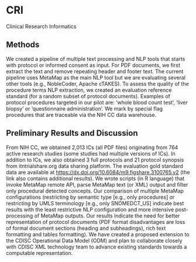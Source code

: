 # CRI

Clinical Research Informatics


## Methods
We created a pipeline of multiple text processing and NLP tools that starts with protocol or informed consent as input. For PDF documents, we first extract the text and remove repeating header and footer text. The current pipeline uses MetaMap as the main NLP tool but we are evaluating several other tools (e.g., NobleCoder, Apache cTAKES). To assess the quality of the procedure terms NLP extraction, we created an evaluation reference standard (for a random subset of protocol documents). Examples of protocol procedures targeted in our pilot are: ‘whole blood count test’, ‘liver biopsy’ or ‘questionnaire administration’. We mark by special flag procedures that are traceable via the NIH CC data warehouse.

## Preliminary Results and Discussion
From NIH CC, we obtained 2,013 ICs (all PDF files) originating from 764 active research studies (some studies had multiple versions of ICs). In addition to ICs, we also obtained 3 full protocols and 21 protocol synopsis from itntrialshare.org data sharing platform. The evaluation gold standard data are available at https://dx.doi.org/10.6084/m9.figshare.3100765.v2 (the link also contains additional results). We wrote scripts (in R language) that invoke MetaMap remote API, parse MetaMap text (or XML) output and filter only procedural detected concepts. Our comparison of multiple MetaMap configurations (restricting by semantic type [e.g., only procedures] or restricting by UMLS terminology [e.g., only SNOMEDCT_US] indicate best results with the least restrictive NLP configuration and more intensive post-processing of MetaMap outputs. Our results indicate the need for better representation of protocol documents (PDF format disadvantages are loss of formal document sections (heading and subheadings), rich text formatting and tables formatting). We have created a proposed extension to the CDISC Operational Data Model (ODM) and plan to collaborate closely with CDISC XML technology team to advance existing standards towards a computable representation.

